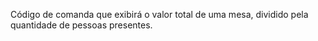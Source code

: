 Código de comanda que exibirá o valor total de uma mesa, dividido pela quantidade de pessoas presentes.
